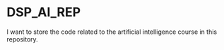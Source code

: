 # DSP_AI_REP
I want to store the code related to the artificial intelligence course in this repository.
